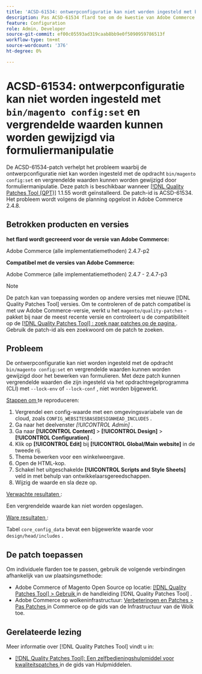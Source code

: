 ```yaml
---
title: 'ACSD-61534: ontwerpconfiguratie kan niet worden ingesteld met bin/magento config:set, en vergrendelde waarden kunnen worden gewijzigd via formuliermanipulatie'
description: Pas ACSD-61534 flard toe om de kwestie van Adobe Commerce te bevestigen waar de ontwerpconfiguratie niet kan worden geplaatst gebruikend het "bak/magento config:set"bevel, en de gesloten waarden kunnen door vormmanipulatie worden veranderd.
feature: Configuration
role: Admin, Developer
source-git-commit: ef00c05593ad319caab8bb9e0f5090959786513f
workflow-type: tm+mt
source-wordcount: '376'
ht-degree: 0%

---
```


# ACSD-61534: ontwerpconfiguratie kan niet worden ingesteld met `bin/magento config:set` en vergrendelde waarden kunnen worden gewijzigd via formuliermanipulatie

De ACSD-61534-patch verhelpt het probleem waarbij de ontwerpconfiguratie niet kan worden ingesteld met de opdracht `bin/magento config:set` en vergrendelde waarden kunnen worden gewijzigd door formuliermanipulatie. Deze patch is beschikbaar wanneer [[!DNL Quality Patches Tool (QPT)]](/help/tools/quality-patches-tool/quality-patches-tool-to-self-serve-quality-patches.md) 1.1.55 wordt geïnstalleerd. De patch-id is ACSD-61534. Het probleem wordt volgens de planning opgelost in Adobe Commerce 2.4.8.

## Betrokken producten en versies

**het flard wordt gecreeerd voor de versie van Adobe Commerce:**

Adobe Commerce (alle implementatiemethoden) 2.4.7-p2

**Compatibel met de versies van Adobe Commerce:**

Adobe Commerce (alle implementatiemethoden) 2.4.7 - 2.4.7-p3

>[!NOTE]
>
>De patch kan van toepassing worden op andere versies met nieuwe [!DNL Quality Patches Tool] versies. Om te controleren of de patch compatibel is met uw Adobe Commerce-versie, werkt u het `magento/quality-patches` -pakket bij naar de meest recente versie en controleert u de compatibiliteit op de [[!DNL Quality Patches Tool] : zoek naar patches op de pagina ](https://experienceleague.adobe.com/tools/commerce-quality-patches/index.html) . Gebruik de patch-id als een zoekwoord om de patch te zoeken.

## Probleem

De ontwerpconfiguratie kan niet worden ingesteld met de opdracht `bin/magento config:set` en vergrendelde waarden kunnen worden gewijzigd door het bewerken van formulieren. Met deze patch kunnen vergrendelde waarden die zijn ingesteld via het opdrachtregelprogramma (CLI) met `--lock-env` of `--lock-conf` , niet worden bijgewerkt.

<u> Stappen om </u> te reproduceren:

1. Vergrendel een config-waarde met een omgevingsvariabele van de cloud, zoals `CONFIG_WEBSITESBASEDESIGNHEAD_INCLUDES` .
1. Ga naar het deelvenster *[!UICONTROL Admin]* .
1. Ga naar **[!UICONTROL Content]** > **[!UICONTROL Design]** > **[!UICONTROL Configuration]** .
1. Klik op **[!UICONTROL Edit]** bij **[!UICONTROL Global/Main website]** in de tweede rij.
1. Thema bewerken voor een winkelweergave.
1. Open de HTML-kop.
1. Schakel het uitgeschakelde **[!UICONTROL Scripts and Style Sheets]** veld in met behulp van ontwikkelaarsgereedschappen.
1. Wijzig de waarde en sla deze op.

<u> Verwachte resultaten </u>:

Een vergrendelde waarde kan niet worden opgeslagen.

<u> Ware resultaten </u>:

Tabel `core_config_data` bevat een bijgewerkte waarde voor `design/head/includes` .

## De patch toepassen

Om individuele flarden toe te passen, gebruik de volgende verbindingen afhankelijk van uw plaatsingsmethode:

* Adobe Commerce of Magento Open Source op locatie: [[!DNL Quality Patches Tool]  > Gebruik ](/help/tools/quality-patches-tool/usage.md) in de handleiding [!DNL Quality Patches Tool] .
* Adobe Commerce op wolkeninfrastructuur: [ Verbeteringen en Patches > Pas Patches ](https://experienceleague.adobe.com/docs/commerce-cloud-service/user-guide/develop/upgrade/apply-patches.html) in Commerce op de gids van de Infrastructuur van de Wolk toe.

## Gerelateerde lezing

Meer informatie over [!DNL Quality Patches Tool] vindt u in:

* [[!DNL Quality Patches Tool]: Een zelfbedieningshulpmiddel voor kwaliteitspatches ](/help/tools/quality-patches-tool/quality-patches-tool-to-self-serve-quality-patches.md) in de gids van Hulpmiddelen.

